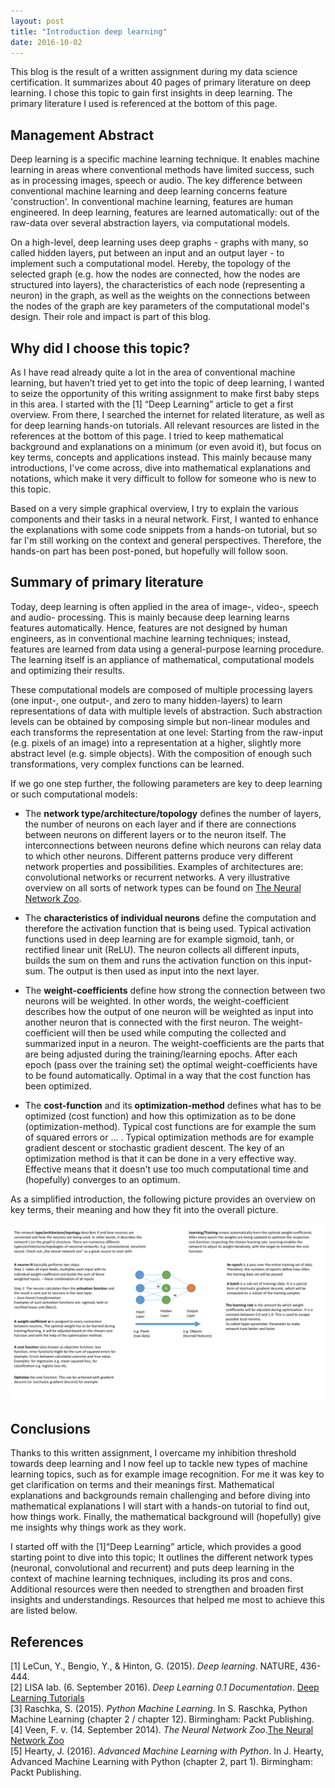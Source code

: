 ```yaml
---
layout: post
title: "Introduction deep learning"
date: 2016-10-02
---
```


This blog is the result of a written assignment during my data science certification. It summarizes about 40 pages of primary literature on deep learning. I chose this topic to gain first insights in deep learning. The primary literature I used is referenced at the bottom of this page. 

## Management Abstract
Deep learning is a specific machine learning technique. It enables machine learning in areas where conventional methods have limited success, such as in processing images, speech or audio.
The key difference between conventional machine learning and deep learning concerns feature 'construction'. In conventional machine learning, features are human engineered. In deep learning, features are learned automatically: out of the raw-data over several abstraction layers, via computational models. 

On a high-level, deep learning uses deep graphs - graphs with many, so called hidden layers, put between an input and an output layer - to implement such a computational model. Hereby, the topology of the selected graph (e.g. how the nodes are connected, how the nodes are structured into layers), the characteristics of each node (representing a neuron) in the graph, as well as the weights on the connections between the nodes of the graph are key parameters of the computational model's design. Their role and impact is part of this blog.   
  
## Why did I choose this topic?
As I have read already quite a lot in the area of conventional machine learning, but haven’t tried yet to get into the topic of deep learning, I wanted to seize the opportunity of this writing assignment to make first baby steps in this area. 
I started with the [1] “Deep Learning” article to get a first overview. From there, I searched the internet for related literature, as well as for deep learning hands-on tutorials. All relevant resources are listed in the references at the bottom of this page.
I tried to keep mathematical background and explanations on a minimum (or even avoid it), but focus on key terms, concepts and applications instead. This mainly because many introductions, I've come across, dive into mathematical explanations and notations, which make it very difficult to follow for someone who is new to this topic.

Based on a very simple graphical overview, I try to explain the various components and their tasks in a neural network. First, I wanted to enhance the explanations with some code snippets from a hands-on tutorial, but so far I'm still working on the context and general perspectives. Therefore, the hands-on part has been post-poned, but hopefully will follow soon.  

## Summary of primary literature
Today, deep learning is often applied in the area of image-, video-, speech and audio- processing.  This is mainly because deep learning learns features automatically. Hence, features are not designed by human engineers, as in conventional machine learning techniques; instead, features are learned from data using a general-purpose learning procedure. The learning itself is an appliance of mathematical, computational models and optimizing their results.  

These computational models are composed of multiple processing layers (one input-, one output-, and zero to many hidden-layers) to learn representations of data with multiple levels of abstraction. Such abstraction levels can be obtained by composing simple but non-linear modules and each transforms the representation at one level: Starting from the raw-input (e.g. pixels of an image) into a representation at a higher, slightly more abstract level (e.g. simple objects). With the composition of enough such transformations, very complex functions can be learned.

If we go one step further, the following parameters are key to deep learning or such computational models: 

* The __network type/architecture/topology__ defines the number of layers, the number of neurons on each layer and if there are connections between neurons on different layers or to the neuron itself. The interconnections between neurons define which neurons can relay data to which other neurons. Different patterns produce very different network properties and possibilities. Examples of architectures are: convolutional networks or recurrent networks. A very illustrative overview on all sorts of network types can be found on [The Neural Network Zoo](http://www.asimovinstitute.org/neural-network-zoo/). 

* The __characteristics of individual neurons__ define the computation and therefore the activation function that is being used. Typical activation functions used in deep learning are for example sigmoid, tanh, or rectified linear unit (ReLU). The neuron collects all different inputs, builds the sum on them and runs the activation function on this input-sum. The output is then used as input into the next layer.     

* The __weight-coefficients__ define how strong the connection between two neurons will be weighted. In other words, the weight-coefficient describes how the output of one neuron will be weighted as input into another neuron that is connected with the first neuron. The weight-coefficient will then be used while computing the collected and summarized input in a neuron. The weight-coefficients are the parts that are being adjusted during the training/learning epochs. After each epoch (pass over the training set) the optimal weight-coefficients have to be found automatically. Optimal in a way that the cost function has been optimized.  

* The __cost-function__ and its __optimization-method__ defines what has to be optimized (cost function) and how this optimization as to be done (optimization-method). Typical cost functions are for example the sum of squared errors or ... . Typical optimization methods are for example gradient descent or stochastic gradient descent. The key of an optimization method is that it can be done in a very effective way. Effective means that it doesn't use too much computational time and (hopefully) converges to an optimum. 
     
As a simplified introduction, the following picture provides an overview on key terms, their meaning and how they fit into the overall picture.     

![alt text](/assets/deep-learning-overview.png "deep learning overview")

## Conclusions
Thanks to this written assignment, I overcame my inhibition threshold towards deep learning and I now feel up to tackle new types of machine learning topics, such as for example image recognition. For me it was key to get clarification on terms and their meanings first. Mathematical explanations and backgrounds remain challenging and before diving into mathematical explanations I will start with a hands-on tutorial to find out, how things work. Finally, the mathematical background will (hopefully) give me insights why things work as they work. 

I started off with the [1]“Deep Learning” article, which provides a good starting point to dive into this topic; It outlines the different network types (neuronal, convolutional and recurrent) and puts deep learning in the context of machine learning techniques, including its pros and cons. Additional resources were then needed to strengthen and broaden first insights and understandings. Resources that helped me most to achieve this are listed below. 

## References 
[1] LeCun, Y., Bengio, Y., & Hinton, G. (2015). *Deep learning*. NATURE, 436-444.    
[2] LISA lab. (6. September 2016). *Deep Learning 0.1 Documentation*. [Deep Learning Tutorials](http://deeplearning.net/tutorial/)    
[3] Raschka, S. (2015). *Python Machine Learning*. In S. Raschka, Python Machine Learning (chapter 2 / chapter 12). Birmingham: Packt Publishing.    
[4] Veen, F. v. (14. September 2014). *The Neural Network Zoo*.[The Neural Network Zoo](http://www.asimovinstitute.org/neural-network-zoo/)     
[5] Hearty, J. (2016). *Advanced Machine Learning with Python*. In J. Hearty, Advanced Machine Learning with Python (chapter 2, part 1). Birmingham: Packt Publishing.






